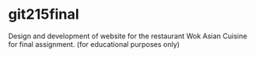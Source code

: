 # git215final
Design and development of website for the restaurant Wok Asian Cuisine for final assignment. (for educational purposes only)
